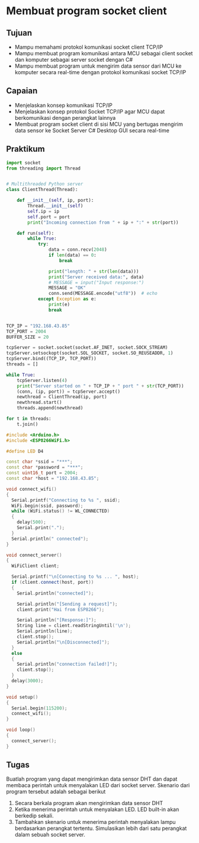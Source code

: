 # Membuat program socket client

## Tujuan
- Mampu memahami protokol komunikasi socket client TCP/IP
- Mampu membuat program komunikasi antara MCU sebagai client socket dan komputer sebagai server socket dengan C#
- Mampu membuat program untuk mengirim data sensor dari MCU ke komputer secara real-time dengan protokol komunikasi socket TCP/IP

## Capaian
- Menjelaskan konsep komunikasi TCP/IP
- Menjelaskan konsep protokol Socket TCP/IP agar MCU dapat berkomunikasi dengan perangkat lainnya
- Membuat program socket client di sisi MCU yang bertugas mengirim data sensor ke Socket Server C# Desktop GUI secara real-time

## Praktikum
```python
import socket
from threading import Thread


# Multithreaded Python server
class ClientThread(Thread):

    def __init__(self, ip, port):
        Thread.__init__(self)
        self.ip = ip
        self.port = port
        print("Incoming connection from " + ip + ":" + str(port))

    def run(self):
        while True:
            try:
                data = conn.recv(2048)
                if len(data) == 0:
                    break

                print("length: " + str(len(data)))
                print("Server received data:", data)
                # MESSAGE = input("Input response:")
                MESSAGE = "OK"
                conn.send(MESSAGE.encode("utf8"))  # echo
            except Exception as e:
                print(e)
                break


TCP_IP = "192.168.43.85"
TCP_PORT = 2004
BUFFER_SIZE = 20

tcpServer = socket.socket(socket.AF_INET, socket.SOCK_STREAM)
tcpServer.setsockopt(socket.SOL_SOCKET, socket.SO_REUSEADDR, 1)
tcpServer.bind((TCP_IP, TCP_PORT))
threads = []

while True:
    tcpServer.listen(4)
    print("Server started on " + TCP_IP + " port " + str(TCP_PORT))
    (conn, (ip, port)) = tcpServer.accept()
    newthread = ClientThread(ip, port)
    newthread.start()
    threads.append(newthread)

for t in threads:
    t.join()
```

```cpp
#include <Arduino.h>
#include <ESP8266WiFi.h>

#define LED D4

const char *ssid = "***";
const char *password = "***";
const uint16_t port = 2004;
const char *host = "192.168.43.85";

void connect_wifi()
{
  Serial.printf("Connecting to %s ", ssid);
  WiFi.begin(ssid, password);
  while (WiFi.status() != WL_CONNECTED)
  {
    delay(500);
    Serial.print(".");
  }
  Serial.println(" connected");
}

void connect_server()
{
  WiFiClient client;

  Serial.printf("\n[Connecting to %s ... ", host);
  if (client.connect(host, port))
  {
    Serial.println("connected]");

    Serial.println("[Sending a request]");
    client.print("Hai from ESP8266");

    Serial.println("[Response:]");
    String line = client.readStringUntil('\n');
    Serial.println(line);
    client.stop();
    Serial.println("\n[Disconnected]");
  }
  else
  {
    Serial.println("connection failed!]");
    client.stop();
  }
  delay(3000);
}

void setup()
{
  Serial.begin(115200);
  connect_wifi();
}

void loop()
{
  connect_server();
}
```

## Tugas
Buatlah program yang dapat mengirimkan data sensor DHT dan dapat membaca perintah untuk menyalakan LED dari socket server. Skenario dari program tersebut adalah sebagai berikut
1. Secara berkala program akan mengirimkan data sensor DHT
2. Ketika menerima perintah untuk menyalakan LED. LED built-in akan berkedip sekali.
3. Tambahkan skenario untuk menerima perintah menyalakan lampu berdasarkan perangkat tertentu. Simulasikan lebih dari satu perangkat dalam sebuah socket server. 
